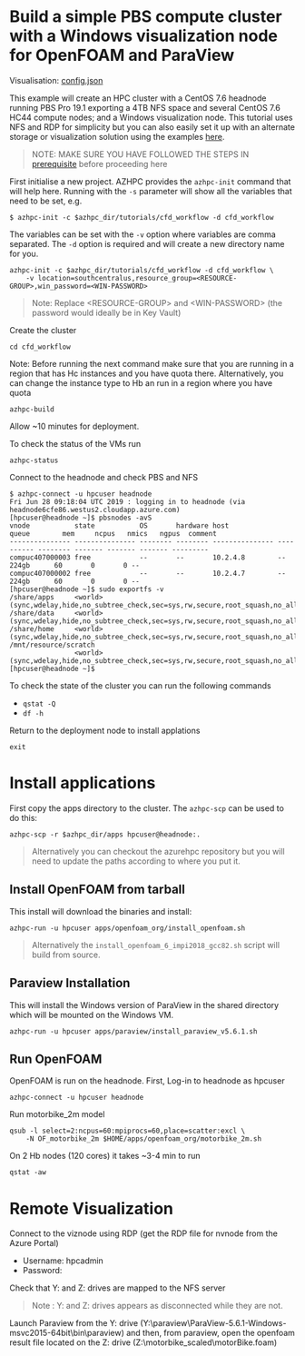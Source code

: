 # Build a simple PBS compute cluster with a Windows visualization node for OpenFOAM and ParaView

Visualisation: [config.json](https://azurehpc.azureedge.net/?o=https://raw.githubusercontent.com/Azure/azurehpc/master/tutorials/cfd_workflow/config.json)

This example will create an HPC cluster with a CentOS 7.6 headnode running PBS Pro 19.1 exporting a 4TB NFS space and several CentOS 7.6 HC44 compute nodes; and a Windows visualization node.
This tutorial uses NFS and RDP for simplicity but you can also easily set it up with an alternate storage or visualization solution using the examples [here](https://github.com/Azure/azurehpc/tree/master/examples). 

>NOTE: MAKE SURE YOU HAVE FOLLOWED THE STEPS IN [prerequisite](../prerequisites.md) before proceeding here

First initialise a new project.  AZHPC provides the `azhpc-init` command that will help here.  Running with the `-s` parameter will show all the variables that need to be set, e.g.

```
$ azhpc-init -c $azhpc_dir/tutorials/cfd_workflow -d cfd_workflow
```

The variables can be set with the `-v` option where variables are comma separated.  The `-d` option is required and will create a new directory name for you.

```
azhpc-init -c $azhpc_dir/tutorials/cfd_workflow -d cfd_workflow \
    -v location=southcentralus,resource_group=<RESOURCE-GROUP>,win_password=<WIN-PASSWORD>
```

> Note: Replace \<RESOURCE-GROUP> and \<WIN-PASSWORD> (the password would ideally be in Key Vault)

Create the cluster 

    cd cfd_workflow

Note: Before running the next command make sure that you are running in a region that has Hc instances and you have quota there. Alternatively, you can change the instance type to Hb an run in a region where you have quota

    azhpc-build

Allow ~10 minutes for deployment.

To check the status of the VMs run

    azhpc-status

Connect to the headnode and check PBS and NFS

```
$ azhpc-connect -u hpcuser headnode
Fri Jun 28 09:18:04 UTC 2019 : logging in to headnode (via headnode6cfe86.westus2.cloudapp.azure.com)
[hpcuser@headnode ~]$ pbsnodes -avS
vnode           state           OS       hardware host            queue        mem     ncpus   nmics   ngpus  comment
--------------- --------------- -------- -------- --------------- ---------- -------- ------- ------- ------- ---------
compuc407000003 free            --       --       10.2.4.8        --            224gb      60       0       0 --
compuc407000002 free            --       --       10.2.4.7        --            224gb      60       0       0 --
[hpcuser@headnode ~]$ sudo exportfs -v
/share/apps     <world>(sync,wdelay,hide,no_subtree_check,sec=sys,rw,secure,root_squash,no_all_squash)
/share/data     <world>(sync,wdelay,hide,no_subtree_check,sec=sys,rw,secure,root_squash,no_all_squash)
/share/home     <world>(sync,wdelay,hide,no_subtree_check,sec=sys,rw,secure,root_squash,no_all_squash)
/mnt/resource/scratch
                <world>(sync,wdelay,hide,no_subtree_check,sec=sys,rw,secure,root_squash,no_all_squash)
[hpcuser@headnode ~]$
```

To check the state of the cluster you can run the following commands
* `qstat -Q`
* `df -h`

Return to the deployment node to install applations
```
exit
```

# Install applications

First copy the apps directory to the cluster.  The `azhpc-scp` can be used to do this:

    azhpc-scp -r $azhpc_dir/apps hpcuser@headnode:.


> Alternatively you can checkout the azurehpc repository but you will need to update the paths according to where you put it.

## Install OpenFOAM from tarball

This install will download the binaries and install:

    azhpc-run -u hpcuser apps/openfoam_org/install_openfoam.sh

> Alternatively the `install_openfoam_6_impi2018_gcc82.sh` script will build from source.

## Paraview Installation

This will install the Windows version of ParaView in the shared directory which will be mounted on the Windows VM.

    azhpc-run -u hpcuser apps/paraview/install_paraview_v5.6.1.sh

## Run OpenFOAM 

OpenFOAM is run on the headnode. First, Log-in to headnode as hpcuser

    azhpc-connect -u hpcuser headnode


Run motorbike_2m model

```
qsub -l select=2:ncpus=60:mpiprocs=60,place=scatter:excl \
    -N OF_motorbike_2m $HOME/apps/openfoam_org/motorbike_2m.sh
```

On 2 Hb nodes (120 cores) it takes ~3-4 min to run

    qstat -aw


# Remote Visualization

Connect to the viznode using RDP (get the RDP file for nvnode from the Azure Portal)
- Username: hpcadmin
- Password: <winadmin-secret>

Check that Y: and Z: drives are mapped to the NFS server

> Note : Y: and Z: drives appears as disconnected while they are not.

Launch Paraview from the Y: drive (Y:\paraview\ParaView-5.6.1-Windows-msvc2015-64bit\bin\paraview) and then, from paraview, open the openfoam result file located on the Z: drive (Z:\motorbike_scaled\motorBike.foam)
